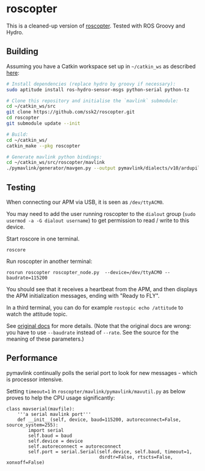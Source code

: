 roscopter
=========
This is a cleaned-up version of [roscopter][1]. Tested with ROS Groovy and Hydro.

Building
--------
Assuming you have a Catkin workspace set up in `~/catkin_ws` as described [here][2]:
```bash
# Install dependencies (replace hydro by groovy if necessary):
sudo aptitude install ros-hydro-sensor-msgs python-serial python-tz

# Clone this repository and initialise the `mavlink` submodule:
cd ~/catkin_ws/src
git clone https://github.com/ssk2/roscopter.git
cd roscopter
git submodule update --init

# Build:
cd ~/catkin_ws/
catkin_make --pkg roscopter

# Generate mavlink python bindings:
cd ~/catkin_ws/src/roscopter/mavlink
./pymavlink/generator/mavgen.py --output pymavlink/dialects/v10/ardupilotmega.py message_definitions/v1.0/ardupilotmega.xml
```

Testing
-------
When connecting our APM via USB, it is seen as `/dev/ttyACM0`. 

You may need to add the user running roscopter to the `dialout` group (`sudo usermod -a -G dialout username`) to get permission to read / write to this device.

Start roscore in one terminal.
```
roscore
```

Run roscopter in another terminal:

```
rosrun roscopter roscopter_node.py  --device=/dev/ttyACM0 --baudrate=115200
```

You should see that it receives a heartbeat from the APM, and then displays the
APM initialization messages, ending with "Ready to FLY".

In a third terminal, you can do for example `rostopic echo /attitude` to watch
the attitude topic.

See [original docs][1] for more details. (Note that the original docs are wrong:
you have to use `--baudrate` instead of `--rate`. See the source for the
meaning of these parameters.)

Performance
-----------
pymavlink continually polls the serial port to look for new messages - which is processor intensive. 

Setting `timeout=1` in `roscopter/mavlink/pymavlink/mavutil.py` as below proves to help the CPU usage significantly:
```
class mavserial(mavfile):
    '''a serial mavlink port'''
    def __init__(self, device, baud=115200, autoreconnect=False, source_system=255):
        import serial
        self.baud = baud
        self.device = device
        self.autoreconnect = autoreconnect
        self.port = serial.Serial(self.device, self.baud, timeout=1,
                                  dsrdtr=False, rtscts=False, xonxoff=False)
```


[1]: https://code.google.com/p/roscopter/
[2]: http://wiki.ros.org/ROS/Tutorials/InstallingandConfiguringROSEnvironment#Create_a_ROS_Workspace
